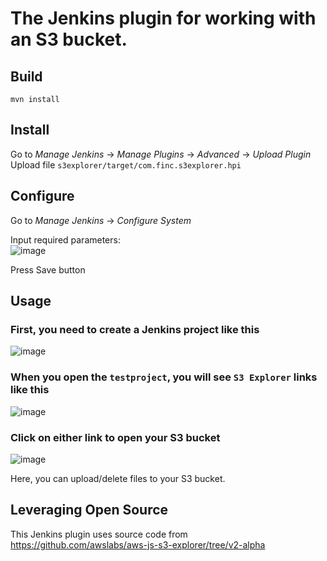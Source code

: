 # The Jenkins plugin for working with an S3 bucket.

## Build
```
mvn install
```

## Install
Go to _Manage Jenkins_ -> _Manage Plugins_ -> _Advanced_ -> _Upload Plugin_  
Upload file `s3explorer/target/com.finc.s3explorer.hpi`

## Configure
Go to _Manage Jenkins_ -> _Configure System_  

Input required parameters:  
![image](https://user-images.githubusercontent.com/1695690/63889367-cf28dc00-ca1b-11e9-9b55-6a2337c51b21.png)  

Press Save button

## Usage
### First, you need to create a Jenkins project like this  
![image](https://user-images.githubusercontent.com/1695690/63889705-7ad22c00-ca1c-11e9-8a46-2a1415e18048.png)


### When you open the `testproject`, you will see `S3 Explorer` links like this  
![image](https://user-images.githubusercontent.com/1695690/63889850-cf75a700-ca1c-11e9-803f-dc0a095fa5c7.png)

### Click on either link to open your S3 bucket  
![image](https://user-images.githubusercontent.com/1695690/63890224-75291600-ca1d-11e9-8e60-d658f09f70dd.png)

Here, you can upload/delete files to your S3 bucket.

## Leveraging Open Source
This Jenkins plugin uses source code from https://github.com/awslabs/aws-js-s3-explorer/tree/v2-alpha
